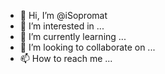 - 👋 Hi, I’m @iSopromat
- 👀 I’m interested in ...
- 🌱 I’m currently learning ...
- 💞️ I’m looking to collaborate on ...
- 📫 How to reach me ...

<!---
iSopromat/iSopromat is a ✨ special ✨ repository because its `README.md` (this file) appears on your GitHub profile.
You can click the Preview link to take a look at your changes.
--->
